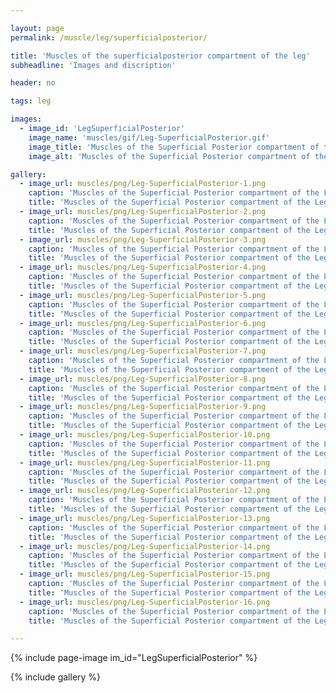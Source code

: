 ```yaml
---

layout: page
permalink: /muscle/leg/superficialposterior/

title: 'Muscles of the superficialposterior compartment of the leg'
subheadline: 'Images and discription'

header: no

tags: leg

images:
  - image_id: 'LegSuperficialPosterior'
    image_name: 'muscles/gif/Leg-SuperficialPosterior.gif'
    image_title: 'Muscles of the Superficial Posterior compartment of the Leg'
    image_alt: 'Muscles of the Superficial Posterior compartment of the Leg' 

gallery:
  - image_url: muscles/png/Leg-SuperficialPosterior-1.png
    caption: 'Muscles of the Superficial Posterior compartment of the Leg 1'
    title: 'Muscles of the Superficial Posterior compartment of the Leg 1'
  - image_url: muscles/png/Leg-SuperficialPosterior-2.png
    caption: 'Muscles of the Superficial Posterior compartment of the Leg 2'
    title: 'Muscles of the Superficial Posterior compartment of the Leg 2'
  - image_url: muscles/png/Leg-SuperficialPosterior-3.png
    caption: 'Muscles of the Superficial Posterior compartment of the Leg 3'
    title: 'Muscles of the Superficial Posterior compartment of the Leg 3'
  - image_url: muscles/png/Leg-SuperficialPosterior-4.png
    caption: 'Muscles of the Superficial Posterior compartment of the Leg 4'
    title: 'Muscles of the Superficial Posterior compartment of the Leg 4'
  - image_url: muscles/png/Leg-SuperficialPosterior-5.png
    caption: 'Muscles of the Superficial Posterior compartment of the Leg 5'
    title: 'Muscles of the Superficial Posterior compartment of the Leg 5'
  - image_url: muscles/png/Leg-SuperficialPosterior-6.png
    caption: 'Muscles of the Superficial Posterior compartment of the Leg 6'
    title: 'Muscles of the Superficial Posterior compartment of the Leg 6'
  - image_url: muscles/png/Leg-SuperficialPosterior-7.png
    caption: 'Muscles of the Superficial Posterior compartment of the Leg 7'
    title: 'Muscles of the Superficial Posterior compartment of the Leg 7'
  - image_url: muscles/png/Leg-SuperficialPosterior-8.png
    caption: 'Muscles of the Superficial Posterior compartment of the Leg 8'
    title: 'Muscles of the Superficial Posterior compartment of the Leg 8'
  - image_url: muscles/png/Leg-SuperficialPosterior-9.png
    caption: 'Muscles of the Superficial Posterior compartment of the Leg 9'
    title: 'Muscles of the Superficial Posterior compartment of the Leg 9'
  - image_url: muscles/png/Leg-SuperficialPosterior-10.png
    caption: 'Muscles of the Superficial Posterior compartment of the Leg 10'
    title: 'Muscles of the Superficial Posterior compartment of the Leg 10'
  - image_url: muscles/png/Leg-SuperficialPosterior-11.png
    caption: 'Muscles of the Superficial Posterior compartment of the Leg 11'
    title: 'Muscles of the Superficial Posterior compartment of the Leg 11'
  - image_url: muscles/png/Leg-SuperficialPosterior-12.png
    caption: 'Muscles of the Superficial Posterior compartment of the Leg 12'
    title: 'Muscles of the Superficial Posterior compartment of the Leg 12'
  - image_url: muscles/png/Leg-SuperficialPosterior-13.png
    caption: 'Muscles of the Superficial Posterior compartment of the Leg 13'
    title: 'Muscles of the Superficial Posterior compartment of the Leg 13'
  - image_url: muscles/png/Leg-SuperficialPosterior-14.png
    caption: 'Muscles of the Superficial Posterior compartment of the Leg 14'
    title: 'Muscles of the Superficial Posterior compartment of the Leg 14'
  - image_url: muscles/png/Leg-SuperficialPosterior-15.png
    caption: 'Muscles of the Superficial Posterior compartment of the Leg 15'
    title: 'Muscles of the Superficial Posterior compartment of the Leg 15'
  - image_url: muscles/png/Leg-SuperficialPosterior-16.png
    caption: 'Muscles of the Superficial Posterior compartment of the Leg 16'
    title: 'Muscles of the Superficial Posterior compartment of the Leg 16'

---
```


{% include page-image im_id="LegSuperficialPosterior" %}

{% include gallery %}
